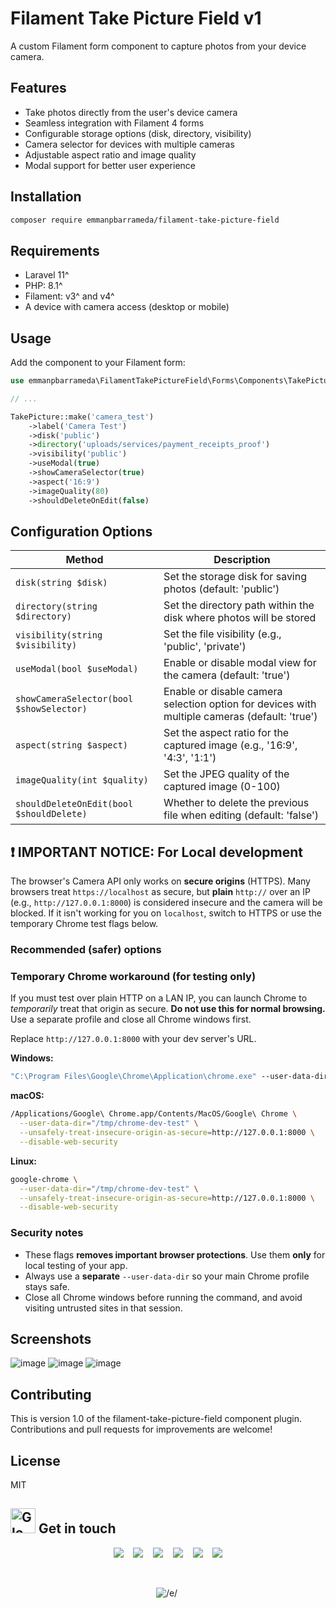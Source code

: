 # Filament Take Picture Field v1

A custom Filament form component to capture photos from your device camera.

## Features

- Take photos directly from the user's device camera
- Seamless integration with Filament 4 forms
- Configurable storage options (disk, directory, visibility)
- Camera selector for devices with multiple cameras
- Adjustable aspect ratio and image quality
- Modal support for better user experience

## Installation

```bash
composer require emmanpbarrameda/filament-take-picture-field
```

## Requirements

- Laravel 11^
- PHP: 8.1^
- Filament: v3^ and v4^
- A device with camera access (desktop or mobile)

## Usage

Add the component to your Filament form:

```php
use emmanpbarrameda\FilamentTakePictureField\Forms\Components\TakePicture;

// ...

TakePicture::make('camera_test')
    ->label('Camera Test')
    ->disk('public')
    ->directory('uploads/services/payment_receipts_proof')
    ->visibility('public')
    ->useModal(true)
    ->showCameraSelector(true)
    ->aspect('16:9')
    ->imageQuality(80)
    ->shouldDeleteOnEdit(false)
```

## Configuration Options

| Method | Description |
|--------|-------------|
| `disk(string $disk)` | Set the storage disk for saving photos (default: 'public') |
| `directory(string $directory)` | Set the directory path within the disk where photos will be stored |
| `visibility(string $visibility)` | Set the file visibility (e.g., 'public', 'private') |
| `useModal(bool $useModal)` | Enable or disable modal view for the camera (default: 'true') |
| `showCameraSelector(bool $showSelector)` | Enable or disable camera selection option for devices with multiple cameras (default: 'true') |
| `aspect(string $aspect)` | Set the aspect ratio for the captured image (e.g., '16:9', '4:3', '1:1') |
| `imageQuality(int $quality)` | Set the JPEG quality of the captured image (0-100) |
| `shouldDeleteOnEdit(bool $shouldDelete)` | Whether to delete the previous file when editing (default: 'false') |

## ❗ IMPORTANT NOTICE: For Local development

The browser's Camera API only works on **secure origins** (HTTPS). Many browsers treat `https://localhost` as secure, but **plain** `http://` over an IP (e.g., `http://127.0.0.1:8000`) is considered insecure and the camera will be blocked. If it isn't working for you on `localhost`, switch to HTTPS or use the temporary Chrome test flags below.

### Recommended (safer) options

### Temporary Chrome workaround (for testing only)

If you must test over plain HTTP on a LAN IP, you can launch Chrome to *temporarily* treat that origin as secure. **Do not use this for normal browsing.** Use a separate profile and close all Chrome windows first.

Replace `http://127.0.0.1:8000` with your dev server's URL.

**Windows:**

```cmd
"C:\Program Files\Google\Chrome\Application\chrome.exe" --user-data-dir="C:\chrome-dev-test" --unsafely-treat-insecure-origin-as-secure=http://127.0.0.1:8000 --disable-web-security
```

**macOS:**

```bash
/Applications/Google\ Chrome.app/Contents/MacOS/Google\ Chrome \
  --user-data-dir="/tmp/chrome-dev-test" \
  --unsafely-treat-insecure-origin-as-secure=http://127.0.0.1:8000 \
  --disable-web-security
```

**Linux:**

```bash
google-chrome \
  --user-data-dir="/tmp/chrome-dev-test" \
  --unsafely-treat-insecure-origin-as-secure=http://127.0.0.1:8000 \
  --disable-web-security
```

### Security notes

* These flags **removes important browser protections**. Use them **only** for local testing of your app.
* Always use a **separate** `--user-data-dir` so your main Chrome profile stays safe.
* Close all Chrome windows before running the command, and avoid visiting untrusted sites in that session.

## Screenshots

![image](https://github.com/user-attachments/assets/12813349-b4f0-4ef2-91b7-430104b57742)
![image](https://github.com/user-attachments/assets/2643f1af-b8bb-4a1b-b745-337b4290d74b)
![image](https://github.com/user-attachments/assets/e7a9c5eb-e32c-418c-80b7-d3e425f0edae)

## Contributing

This is version 1.0 of the filament-take-picture-field component plugin. Contributions and pull requests for improvements are welcome!

## License
MIT

## <img src="https://raw.githubusercontent.com/Tarikul-Islam-Anik/Animated-Fluent-Emojis/master/Emojis/Travel%20and%20places/Glowing%20Star.png" alt="Glowing Star" width="40" height="40" /> Get in touch

<p align="center">
  <a href="https://emmanpbarrameda.github.io" target="_blank"><img src="https://img.shields.io/badge/My Portfolio-%20-blue?style=for-the-badge&logo=web"></a>
  &nbsp;&nbsp;
  <a href="mailto:emmanuelbarrameda1@gmail.com" target="_blank"><img src="https://img.shields.io/badge/Email-%20-red?style=for-the-badge&logo=gmail"></a>
  &nbsp;&nbsp;
  <a href="https://facebook.com/emmanpbarrameda/" target="_blank"><img src="https://img.shields.io/badge/Facebook-%20-blue?style=for-the-badge&logo=facebook"></a>
  &nbsp;&nbsp;
  <a href="https://t.me/emmanpbarrameda/" target="_blank"><img src="https://img.shields.io/badge/Telegram-%20-blue?style=for-the-badge&logo=telegram"></a>
  &nbsp;&nbsp;
  <a href="https://linkedin.com/in/emmanpbarrameda/" target="_blank"><img src="https://img.shields.io/badge/LinkedIn-%20-blue?style=for-the-badge&logo=linkedin"></a>
  &nbsp;&nbsp;
  <a href="https://github.com/emmanpbarrameda/" target="_blank"><img src="https://img.shields.io/badge/GitHub-%20-black?style=for-the-badge&logo=github"></a>
</p>
<br>

<p align="center">

  <!-- my name https://kapasia-dev-ed.my.site.com/Badges4Me/s/ -->
  <img alt='/e/' src='https://img.shields.io/badge/MADE_BY - EMMAN_P_BARRAMEDA-100000?style=for-the-badge&logo=/e/&logoColor=1877F2&labelColor=FFFFFF&color=1877F2'/>
  
  <!-- made with love -->
  <img alt='' src='https://img.shields.io/badge/MAKE_WITH_LOVE_FROM_PH-❤️-100000?style=for-the-badge&labelColor=EF4041&color=C1282D'/>
  
</p>
